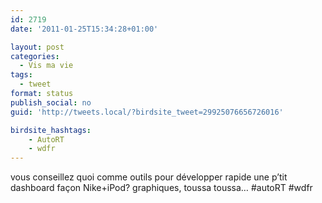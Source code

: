 ```yaml
---
id: 2719
date: '2011-01-25T15:34:28+01:00'

layout: post
categories:
  - Vis ma vie
tags:
  - tweet
format: status
publish_social: no
guid: 'http://tweets.local/?birdsite_tweet=29925076656726016'

birdsite_hashtags:
    - AutoRT
    - wdfr
---
```


vous conseillez quoi comme outils pour développer rapide une p’tit dashboard façon Nike+iPod? graphiques, toussa toussa… #autoRT #wdfr
